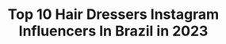 ---
title: Top 10 Hair Dressers Instagram Influencers In Brazil in 2023
description: >-
  Find top hair dressers Instagram influencers in Brazil in 2023. Most popular hashtags: #hair #dress #makeup #summer.
platform: Instagram
hits: 11
text_top: Identify the top-rated Instagram accounts on inBeat.
text_bottom: Our search engine has 11 Instagram influencers like this in Brazil for you to connect with.
profiles:
  - username: "glenhew"
    fullname: >-
      Glen Educator • Hair • Color
    bio: >-
      ✨Education Director/SP @nekderx.official🇲🇾 ✨Asia Hairdesigners Association VP of Asia🌏 ✨Global Educator @kglossofficial🇺🇸 ✨Follow #nekderxacademy 🇲🇾
    location: "Brazil"
    followers: 26410
    engagement: 197
    commentsToLikes: 0.029243
    id: ckaovlu4454e10i785xy5jgs8
    verified: false
    hashtags: "#ashhair, #moneypiecehighlights, #asiahairdesignerassociation, #highlightshair"
  - username: "br.rezende"
    fullname: >-
      Bruna Rezende
    bio: >-
      ✨Criadora de conteúdo, apaixonada por moda, descobrindo lugares incríveis ⚜️Owner @bybrunarezende 🇧🇷 Miss Brasil Inter. 2020 @missbrazilinternational
    location: "Brazil"
    followers: 70058
    engagement: 48
    commentsToLikes: 0.107187
    id: ck6tv9kwokyea0j71f2ybqa0c
    verified: false
    hashtags: "#morenarosaoficial, #aplicativosparacelular, #cidadehistorica, #edicaodefotos"
  - username: "novaisgeyza"
    fullname: >-
      Geyza Novais 🌻
    bio: >-
      ♍️ 22y ✨makeup | fashion | beauty ✉️ geizanovais@icloud.com 🌻.💛.✨.🌙 @ryyandavi 👶🏼
    location: "Brazil"
    followers: 23303
    engagement: 720
    commentsToLikes: 0.086725
    id: ck8t6hz6idphq0j787xfaoyr2
    verified: false
    hashtags: "#night, #baladas, #hair, #instagram"
  - username: "thaisguisso"
    fullname: >-
      ❥ THAÍS GUISSO
    bio: >-
      📚Nutrição - Acadêmica🍎💚 ⚖️Advogada ✦ ES✦ 📩Contato ≫ direct 📩 thaisguisso23@gmail.com
    location: "Brazil"
    followers: 292123
    engagement: 190
    commentsToLikes: 0.017871
    id: ck0u6xdw535fo0i198jusifoq
    verified: false
    hashtags: "#bom, #photoshoot, #editorial, #model"
  - username: "aninhachiang"
    fullname: >-
      Ana Carolina Pio Chiang
    bio: >-
      Modelo mirim, 7 anos - Monitorado pela Mãe (Jocelaine) e-mail para contato cycjo@uol.com.br Tik tok: @ana.chiang
    location: "Brazil"
    followers: 18200
    engagement: 1429
    commentsToLikes: 0.056315
    id: ck5cgsqsqph8h0i114zp7c1jl
    verified: false
    hashtags: "#viral, #we, #love, #homesweethome"
  - username: "dudacheffer"
    fullname: >-
      𝘿𝙐𝘿𝘼 𝘾𝙃𝙀𝙁𝙁𝙀𝙍
    bio: >-
      ✨🖤🌸🤘🏼🦋🌞👁✌🏼☘️ 📍 Frederico Westphalen RS 🌻 Parcerias via direct 💌 eduarda.ch@hotmail.com
    location: "Brazil"
    followers: 13377
    engagement: 1051
    commentsToLikes: 0.208950
    id: ck5c6d9j9576v0i1145amj4sh
    verified: false
    hashtags: "#hairstyle, #photooftheday, #pictureoftheday, #blondehair"
  - username: "larisspelitero_"
    fullname: >-
      LARISSA PELITERO
    bio: >-
      ♡ • Parcerias via direct 📲 • Santa Cruz das Palmeiras || SP • Estética e Cosmetologia || FHO - Uniararas • 21
    location: "Brazil"
    followers: 8577
    engagement: 2646
    commentsToLikes: 0.244062
    id: ck8t8a78ljntj0j78bewtgxhv
    verified: false
    hashtags: "#blogueira, #followers, #happy, #modafeminina"
  - username: "lunabandeira"
    fullname: >-
      Luna Bandeira
    bio: >-
      🎤singer/songwriter •parcerias/collabs via direct/ e-mail contato para shows: 📧 contato@lunabandeira.com.br 👇🏻ÚLTIMO VÍDEO NO CANAL
    location: "Brazil"
    followers: 119710
    engagement: 249
    commentsToLikes: 0.043186
    id: ckap19buwtlsm0i78n12so3mc
    verified: false
    hashtags: "#biquini, #love, #music, #quarantine"
  - username: "glamouratfifty"
    fullname: >-
      ♥´¨`•°..CARLA..°•´¨`♥
    bio: >-
      ☆ G⃟O⃟D⃟ ❤️ F⃟A⃟M⃟I⃟L⃟Y⃟ ❤️ F⃟R⃟I⃟E⃟N⃟D⃟S⃟ God ❤️ Above ❤️ All ☆ ✝️ | 🇧🇷 Deus é amor 💖
    location: "Brazil"
    followers: 17029
    engagement: 318
    commentsToLikes: 0.101910
    id: ck13ch5j90bli0i197tvu94qc
    verified: false
    hashtags: "#over50club, #coffee, #coffeetime, #maquiagem"
  - username: "luanna_charamba"
    fullname: >-
      Luanna_charamba
    bio: >-
      📍 Maringá PR ♑️ 2.5 ✨ Perfil pessoal 💼 Perfil profissional 👇🏻 @luannacharamba
    location: "Brazil"
    followers: 19047
    engagement: 711
    commentsToLikes: 0.022882
    id: ck5hrj85yuyev0i1181gyt8d6
    verified: false
    hashtags: "#instagood, #instagram, #live, #vibes"
---